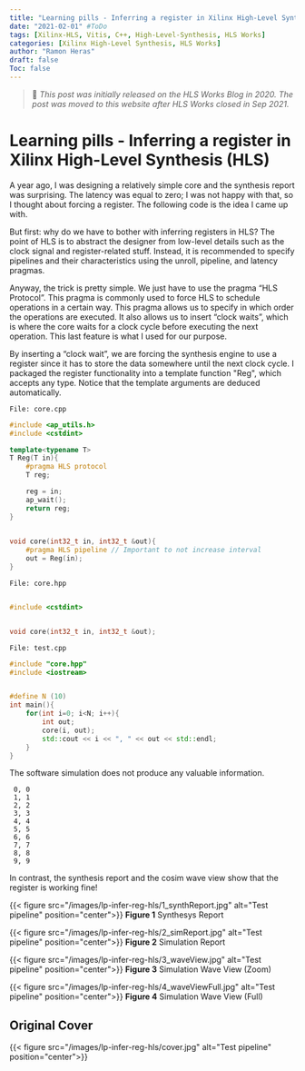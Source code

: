 ```yaml
---
title: "Learning pills - Inferring a register in Xilinx High-Level Synthesis (HLS)"
date: "2021-02-01" #ToDo
tags: [Xilinx-HLS, Vitis, C++, High-Level-Synthesis, HLS Works]
categories: [Xilinx High-Level Synthesis, HLS Works]
author: "Ramon Heras"
draft: false
Toc: false
---
```


> 📝 *This post was initially released on the HLS Works Blog in 2020. The post was moved to this website after HLS Works closed in Sep 2021.*

# Learning pills - Inferring a register in Xilinx High-Level Synthesis (HLS) 

A year ago, I was designing a relatively simple core and the synthesis report was surprising. The latency was equal to zero; I was not happy with that, so I thought about forcing a register. The following code is the idea I came up with. 

But first: why do we have to bother with inferring registers in HLS? The point of HLS is to abstract the designer from low-level details such as the clock signal and register-related stuff. Instead, it is recommended to specify pipelines and their characteristics using the unroll, pipeline, and latency pragmas. 

Anyway, the trick is pretty simple. We just have to use the pragma “HLS Protocol”. This pragma is commonly used to force HLS to schedule operations in a certain way. This pragma allows us to specify in which order the operations are executed. It also allows us to insert “clock waits”, which is where the core waits for a clock cycle before executing the next operation. This last feature is what I used for our purpose. 

By inserting a “clock wait”, we are forcing the synthesis engine to use a register since it has to store the data somewhere until the next clock cycle. I packaged the register functionality into a template function "Reg", which accepts any type. Notice that the template arguments are deduced automatically. 

`File: core.cpp`

```cpp
#include <ap_utils.h> 
#include <cstdint> 

template<typename T> 
T Reg(T in){ 
    #pragma HLS protocol 
    T reg; 

    reg = in; 
    ap_wait(); 
    return reg; 
} 
 

void core(int32_t in, int32_t &out){ 
    #pragma HLS pipeline // Important to not increase interval 
    out = Reg(in); 
} 
```
 

`File: core.hpp`


```cpp

#include <cstdint> 


void core(int32_t in, int32_t &out); 

```


`File: test.cpp`

```cpp
#include "core.hpp" 
#include <iostream> 


#define N (10) 
int main(){ 
    for(int i=0; i<N; i++){ 
        int out; 
        core(i, out); 
        std::cout << i << ", " << out << std::endl; 
    } 
}
```

The software simulation does not produce any valuable information. 

```
 0, 0 
 1, 1 
 2, 2 
 3, 3 
 4, 4 
 5, 5 
 6, 6 
 7, 7 
 8, 8 
 9, 9 
```
 

In contrast, the synthesis report and the cosim wave view show that the register is working fine! 


{{< figure src="/images/lp-infer-reg-hls/1_synthReport.jpg" alt="Test pipeline" position="center">}}
**Figure 1** Synthesys Report 

{{< figure src="/images/lp-infer-reg-hls/2_simReport.jpg" alt="Test pipeline" position="center">}}
**Figure 2** Simulation Report 

{{< figure src="/images/lp-infer-reg-hls/3_waveView.jpg" alt="Test pipeline" position="center">}}
**Figure 3** Simulation Wave View (Zoom)

{{< figure src="/images/lp-infer-reg-hls/4_waveViewFull.jpg" alt="Test pipeline" position="center">}}
**Figure 4** Simulation Wave View (Full)

## Original Cover

{{< figure src="/images/lp-infer-reg-hls/cover.jpg" alt="Test pipeline" position="center">}}